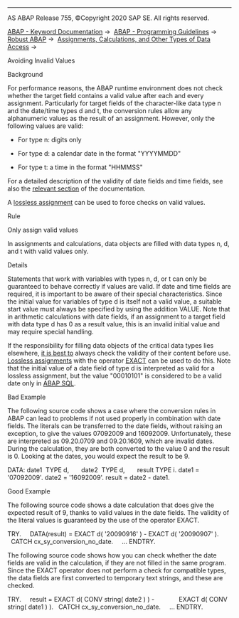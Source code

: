   

* * *

AS ABAP Release 755, ©Copyright 2020 SAP SE. All rights reserved.

[ABAP - Keyword Documentation](javascript:call_link\('abenabap.htm'\)) →  [ABAP - Programming Guidelines](javascript:call_link\('abenabap_pgl.htm'\)) →  [Robust ABAP](javascript:call_link\('abenrobust_abap_guidl.htm'\)) →  [Assignments, Calculations, and Other Types of Data Access](javascript:call_link\('abenassignment_access_guidl.htm'\)) → 

Avoiding Invalid Values

Background

For performance reasons, the ABAP runtime environment does not check whether the target field contains a valid value after each and every assignment. Particularly for target fields of the character-like data type n and the date/time types d and t, the conversion rules allow any alphanumeric values as the result of an assignment. However, only the following values are valid:

-   For type n: digits only

-   For type d: a calendar date in the format "YYYYMMDD"

-   For type t: a time in the format "HHMMSS"

For a detailed description of the validity of date fields and time fields, see also the [relevant section](javascript:call_link\('abenchar_date_time_fields_validity.htm'\)) of the documentation.

A [lossless assignment](javascript:call_link\('abenlossless_assignment_glosry.htm'\) "Glossary Entry") can be used to force checks on valid values.

Rule

Only assign valid values

In assignments and calculations, data objects are filled with data types n, d, and t with valid values only.

Details

Statements that work with variables with types n, d, or t can only be guaranteed to behave correctly if values are valid. If date and time fields are required, it is important to be aware of their special characteristics. Since the initial value for variables of type d is itself not a valid value, a suitable start value must always be specified by using the addition VALUE. Note that in arithmetic calculations with date fields, if an assignment to a target field with data type d has 0 as a result value, this is an invalid initial value and may require special handling.

If the responsibility for filling data objects of the critical data types lies elsewhere, [it is best to](javascript:call_link\('abenuse_conversion_rules_guidl.htm'\) "Guideline") always check the validity of their content before use. [Lossless assignments](javascript:call_link\('abenlossless_assignment_glosry.htm'\) "Glossary Entry") with the operator [EXACT](javascript:call_link\('abenconstructor_expression_exact.htm'\)) can be used to do this. Note that the initial value of a date field of type d is interpreted as valid for a lossless assignment, but the value "00010101" is considered to be a valid date only in [ABAP SQL](javascript:call_link\('abenabap_sql_glosry.htm'\) "Glossary Entry").

Bad Example

The following source code shows a case where the conversion rules in ABAP can lead to problems if not used properly in combination with date fields. The literals can be transferred to the date fields, without raising an exception, to give the values 07092009 and 16092009. Unfortunately, these are interpreted as 09.20.0709 and 09.20.1609, which are invalid dates. During the calculation, they are both converted to the value 0 and the result is 0. Looking at the dates, you would expect the result to be 9.

DATA: date1  TYPE d,
      date2  TYPE d,
      result TYPE i.
date1 = '07092009'.
date2 = '16092009'.
result = date2 - date1.

Good Example

The following source code shows a date calculation that does give the expected result of 9, thanks to valid values in the date fields. The validity of the literal values is guaranteed by the use of the operator EXACT.

TRY.
    DATA(result) = EXACT d( '20090916' ) - EXACT d( '20090907' ).
  CATCH cx\_sy\_conversion\_no\_date.
    ...
ENDTRY.

The following source code shows how you can check whether the date fields are valid in the calculation, if they are not filled in the same program. Since the EXACT operator does not perform a check for compatible types, the data fields are first converted to temporary text strings, and these are checked.

TRY.
    result = EXACT d( CONV string( date2 ) ) -
             EXACT d( CONV string( date1 ) ).
  CATCH cx\_sy\_conversion\_no\_date.
    ...
ENDTRY.
